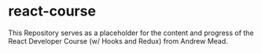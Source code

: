 # react-course

This Repository serves as a placeholder for the content and progress of the React Developer Course (w/ Hooks and Redux) from Andrew Mead.

